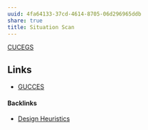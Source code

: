 ```yaml
---
uuid: 4fa64133-37cd-4614-8705-06d296965ddb
share: true
title: Situation Scan
---
```

[CUCEGS](/a24a6b3d-b8f2-435d-91cc-ed636dddaee4)

## Links

* [GUCCES](/2df77633-f7af-45bb-9351-1a7e6c17d162)

#### Backlinks

* [Design Heuristics](/5e01e1ef-4aa4-491d-8ac3-8f0343201a97)